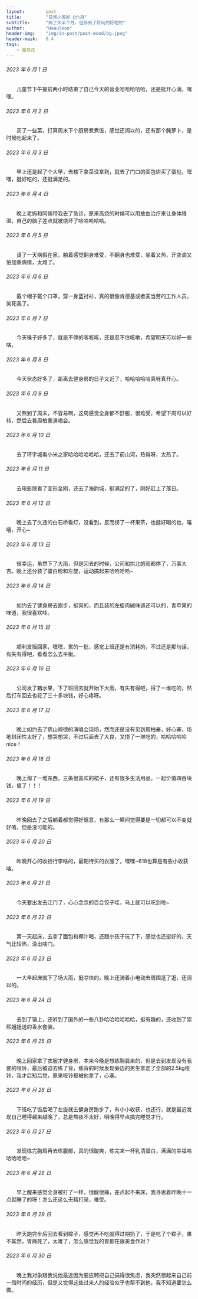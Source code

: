 ```yaml
---
layout:        post
title:         "日常小美好 @六月"
subtitle:      "病了大半个月，但捞到了好玩的好吃的"
author:        "Haauleon"
header-img:    "img/in-post/post-mood/bg.jpeg"
header-mask:   0.4
tags:
    - 星辰花
---
```


###### 2023 年 6 月 1 日
&emsp;&emsp;儿童节下午提前两小时结束了自己今天的营业哈哈哈哈哈，还是挺开心滴，嘿嘿。

###### 2023 年 6 月 2 日
&emsp;&emsp;买了一些菜，打算周末下个厨房煮煮饭，感觉还阔以的，还有那个腌萝卜，是时候吃起来了。

###### 2023 年 6 月 3 日
&emsp;&emsp;早上还是起了个大早，去楼下拿菜没拿到，就去了门口的面包店买了蛋挞，嘿嘿，挺好吃的，还挺满足的。

###### 2023 年 6 月 4 日
&emsp;&emsp;晚上老妈和阿姨带我去了急诊，原来高烧的时候可以用放血治疗来让身体降温，自己的脑子差点就被烧坏了哈哈哈哈哈。

###### 2023 年 6 月 5 日
&emsp;&emsp;请了一天病假在家，躺着感觉翻身难受，不翻身也难受，坐着又热，开空调又怕加重病情，太难了。

###### 2023 年 6 月 6 日
&emsp;&emsp;戴个帽子戴个口罩，穿一身蓝衬衫，真的很像肯德基或者麦当劳的工作人员，笑死我了。

###### 2023 年 6 月 7 日
&emsp;&emsp;今天嗓子好多了，就是不停的咳咳咳，还是忍不住咳嗽，希望明天可以好一些咯。

###### 2023 年 6 月 8 日
&emsp;&emsp;今天状态好多了，距离去健身房的日子又近了，哈哈哈哈哈真呀真开心。

###### 2023 年 6 月 9 日
&emsp;&emsp;又熬到了周末，不容易啊，这周感觉全身都不舒服，很难受，希望下周可以好转，然后去看周柏豪演唱会。

###### 2023 年 6 月 10 日
&emsp;&emsp;去了环宇城看小米之家哈哈哈哈哈哈，还去了前山河，热得呀，太热了。

###### 2023 年 6 月 11 日
&emsp;&emsp;去电影院看了变形金刚，还去了海韵城，挺满足的了，刚好赶上了落日。

###### 2023 年 6 月 12 日
&emsp;&emsp;晚上去了久违的白石桥看灯，没看到，反而捞了一杯果茶，也挺好喝的也，嘻嘻，开心~

###### 2023 年 6 月 13 日
&emsp;&emsp;很幸运，虽然下了大雨，但是回去的时候，公司和拱北的雨都停了，万事大吉。晚上还分装了蛋白粉和左旋，运动搞起来哈哈哈哈~

###### 2023 年 6 月 14 日
&emsp;&emsp;如约去了健身房去跑步，挺爽的，而且装的左旋肉碱味道还可以的，青苹果的味道，我很喜欢哇。

###### 2023 年 6 月 15 日
&emsp;&emsp;顺利发版回家，嘿嘿，累的一批，感觉上班还是有消耗的，不过还是那句话，有失有得吧，看看怎么去平衡。

###### 2023 年 6 月 16 日
&emsp;&emsp;公司发了箱水果，下了班回去就开始下大雨，有失有得吧，得了一堆吃的，然后打车回去也花了三十多块钱，好心疼呀。

###### 2023 年 6 月 17 日
&emsp;&emsp;晚上如约去了佛山顺德的演唱会现场，然而还是没有见到周柏豪，好心塞，场地封闭性太好了，想哭想哭，不过后面去了大良，又捞了一堆吃的，哈哈哈哈哈nice！

###### 2023 年 6 月 18 日
&emsp;&emsp;晚上淘了一堆东西，三条很喜欢的裙子，还有很多生活用品，一起价值四百块钱，值了！！！

###### 2023 年 6 月 19 日
&emsp;&emsp;昨晚回去了之后躺着都觉得好惬意，有那么一瞬间觉得要是一切都可以不变就好咯，但是没可能的。

###### 2023 年 6 月 20 日
&emsp;&emsp;昨晚开心的收拾行李啥的，最期待买的衣服了，嘿嘿~618也算是有些小收获咯。

###### 2023 年 6 月 21 日
&emsp;&emsp;今天要出发去江门了，心心念念的百合饺子哇，马上就可以吃到啦~

###### 2023 年 6 月 22 日
&emsp;&emsp;第一天起床，去拿了面包和椰汁喝，还跟小孩子玩了下，感觉也还挺好的，天气比较热，没出啥门。

###### 2023 年 6 月 23 日
&emsp;&emsp;一大早起床就下了场大雨，挺凉快的，晚上还骑着小电动去周围逛了逛，还阔以的。

###### 2023 年 6 月 24 日
&emsp;&emsp;去到了镇上，还听到了国外的一些八卦哈哈哈哈哈哈，挺有趣的，还收到了崇熙姐姐送的香水套装。

###### 2023 年 6 月 25 日
&emsp;&emsp;晚上回家拿了衣服才健身房，本来今晚是想练胸肩来的，但是去到发现没有我要的哑铃，最后被迫去练了背，练背的时候发现旁边的男生拿走了全部的2.5kg哑铃，我才后知后觉，原来哑铃都被他拿了，心塞。

###### 2023 年 6 月 26 日
&emsp;&emsp;下班吃了饭后喝了左旋就去健身房跑步了，有小小收获，也还行，就是最近发现自己睡得越来越晚了，总是熬夜不太好，明晚得早点搞完睡觉才行。

###### 2023 年 6 月 27 日
&emsp;&emsp;发现练完胸肩再去练腹部，真的很酸爽，练完来一杯乳清蛋白，满满的幸福哈哈哈哈哈~

###### 2023 年 6 月 28 日
&emsp;&emsp;早上醒来感觉全身被打了一样，很酸很痛，差点起不来床，我寻思着昨晚十一点就睡了的呀！怎么还这么无精打采，难受。

###### 2023 年 6 月 29 日
&emsp;&emsp;昨天跑完步后回去看到粽子，感觉再不吃就得过期扔了，于是吃了个粽子，果不其然，胃痛死了，太难了，怎么感觉我的胃都在跟美食作对？

###### 2023 年 6 月 30 日
&emsp;&emsp;晚上我对象跟我说他最近因为要应聘把自己搞得很焦虑，我突然想起来自己前一段时间的经历，但是又觉得这些过来人的经验似乎也帮不到他，我不知道要怎么做。